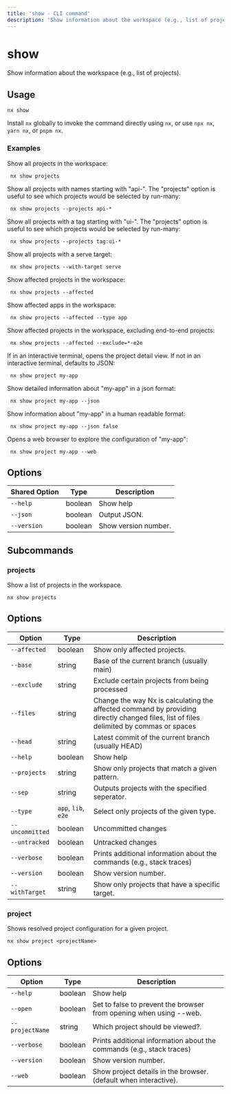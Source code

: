 ```yaml
---
title: 'show - CLI command'
description: 'Show information about the workspace (e.g., list of projects).'
---
```


# show

Show information about the workspace (e.g., list of projects).

## Usage

```shell
nx show
```

Install `nx` globally to invoke the command directly using `nx`, or use `npx nx`, `yarn nx`, or `pnpm nx`.

### Examples

Show all projects in the workspace:

```shell
 nx show projects
```

Show all projects with names starting with "api-". The "projects" option is useful to see which projects would be selected by run-many:

```shell
 nx show projects --projects api-*
```

Show all projects with a tag starting with "ui-". The "projects" option is useful to see which projects would be selected by run-many:

```shell
 nx show projects --projects tag:ui-*
```

Show all projects with a serve target:

```shell
 nx show projects --with-target serve
```

Show affected projects in the workspace:

```shell
 nx show projects --affected
```

Show affected apps in the workspace:

```shell
 nx show projects --affected --type app
```

Show affected projects in the workspace, excluding end-to-end projects:

```shell
 nx show projects --affected --exclude=*-e2e
```

If in an interactive terminal, opens the project detail view. If not in an interactive terminal, defaults to JSON:

```shell
 nx show project my-app
```

Show detailed information about "my-app" in a json format:

```shell
 nx show project my-app --json
```

Show information about "my-app" in a human readable format:

```shell
 nx show project my-app --json false
```

Opens a web browser to explore the configuration of "my-app":

```shell
 nx show project my-app --web
```

## Options

| Shared Option | Type    | Description          |
| ------------- | ------- | -------------------- |
| `--help`      | boolean | Show help            |
| `--json`      | boolean | Output JSON.         |
| `--version`   | boolean | Show version number. |

## Subcommands

### projects

Show a list of projects in the workspace.

```shell
nx show projects
```

## Options

| Option          | Type                | Description                                                                                                                            |
| --------------- | ------------------- | -------------------------------------------------------------------------------------------------------------------------------------- |
| `--affected`    | boolean             | Show only affected projects.                                                                                                           |
| `--base`        | string              | Base of the current branch (usually main)                                                                                              |
| `--exclude`     | string              | Exclude certain projects from being processed                                                                                          |
| `--files`       | string              | Change the way Nx is calculating the affected command by providing directly changed files, list of files delimited by commas or spaces |
| `--head`        | string              | Latest commit of the current branch (usually HEAD)                                                                                     |
| `--help`        | boolean             | Show help                                                                                                                              |
| `--projects`    | string              | Show only projects that match a given pattern.                                                                                         |
| `--sep`         | string              | Outputs projects with the specified seperator.                                                                                         |
| `--type`        | `app`, `lib`, `e2e` | Select only projects of the given type.                                                                                                |
| `--uncommitted` | boolean             | Uncommitted changes                                                                                                                    |
| `--untracked`   | boolean             | Untracked changes                                                                                                                      |
| `--verbose`     | boolean             | Prints additional information about the commands (e.g., stack traces)                                                                  |
| `--version`     | boolean             | Show version number.                                                                                                                   |
| `--withTarget`  | string              | Show only projects that have a specific target.                                                                                        |

### project

Shows resolved project configuration for a given project.

```shell
nx show project <projectName>
```

## Options

| Option          | Type    | Description                                                           |
| --------------- | ------- | --------------------------------------------------------------------- |
| `--help`        | boolean | Show help                                                             |
| `--open`        | boolean | Set to false to prevent the browser from opening when using --web.    |
| `--projectName` | string  | Which project should be viewed?.                                      |
| `--verbose`     | boolean | Prints additional information about the commands (e.g., stack traces) |
| `--version`     | boolean | Show version number.                                                  |
| `--web`         | boolean | Show project details in the browser. (default when interactive).      |
